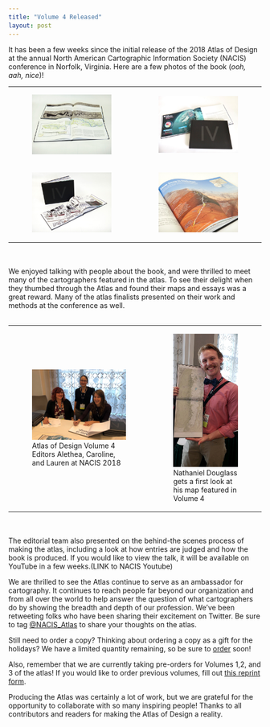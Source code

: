 ```yaml
---
title: "Volume 4 Released"
layout: post
---
```


It has been a few weeks since the initial release of the 2018 Atlas of Design at the annual North American Cartographic Information Society (NACIS) conference in Norfolk, Virginia. Here are a few photos of the book (_ooh, aah, nice_)! 

<table style="border-color: none;">
<tr>
<td>
<figure class="image"><img src="/img/v4_06192.jpg" alt="Atlas of Design Volume 4"></figure>
</td><td>
<figure class="image"><img src="/img/aodv4_06250.jpg" alt="Atlas of Design Volume 4"></figure>
</td>
</tr>
<tr>
<td>
<figure class="image"><img src="/img/v4_06181.jpg" alt="Atlas of Design Volume 4"></figure>
</td><td>
<figure class="image"><img src="/img/v4_06168.jpg" alt="Atlas of Design Volume 4"></figure>
</td>
</tr>
</table>
<br><br>
We enjoyed talking with people about the book, and were thrilled to meet many of the cartographers featured in the atlas. To see their delight when they thumbed through the Atlas and found their maps and essays was a great reward. Many of the atlas finalists presented on their work and methods at the conference as well.
<br> <br>
<table>
<tr>
<td>
<figure class="image"><img src="/img/v4editors_nacis_web.jpg" alt="Atlas of Design Volume 4 Editors at NACIS 2018"><figcaption>Atlas of Design Volume 4 Editors Alethea, Caroline, and Lauren at NACIS 2018</figcaption></figure>
</td><td>
<figure class="image"><img src="/img/v4_ndouglass_nacis.jpg" alt="Nathaniel Douglass at NACIS 2018"><figcaption>Nathaniel Douglass gets a first look at his map featured in Volume 4 </figcaption></figure>
</td>
</tr>
</table>
<br><br>
The editorial team also presented on the behind-the scenes process of making the atlas, including a look at how entries are judged and how the book is produced. If you would like to view the talk, it will be available on YouTube in a few weeks.(LINK to NACIS Youtube)

We are thrilled to see the Atlas continue to serve as an ambassador for cartography. It continues to reach people far beyond our organization and from all over the world to help answer the question of what cartographers do by showing the breadth and depth of our profession. We’ve been retweeting folks who have been sharing their excitement on Twitter. Be sure to tag [@NACIS_Atlas](https://twitter.com/NACIS_Atlas) to share your thoughts on the atlas. 

Still need to order a copy? Thinking about ordering a copy as a gift for the holidays? We have a limited quantity remaining, so be sure to [order](http://atlasofdesign.org/order/) soon!

Also, remember that we are currently taking pre-orders for Volumes 1,2, and 3 of the atlas! If you would like to order previous volumes, fill out [this reprint form](http://atlasofdesign.org/reprints/).

Producing the Atlas was certainly a lot of work, but we are grateful for the opportunity to collaborate with so many inspiring people! Thanks to all contributors and readers for making the Atlas of Design a reality. 

